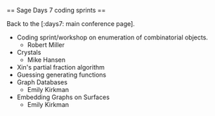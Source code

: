 == Sage Days 7 coding sprints ==

Back to the [:days7: main conference page].

 * Coding sprint/workshop on enumeration of combinatorial objects.
   - Robert Miller
 * Crystals 
   - Mike Hansen
 * Xin's partial fraction algorithm
 * Guessing generating functions
 * Graph Databases
   - Emily Kirkman
 * Embedding Graphs on Surfaces
   - Emily Kirkman
